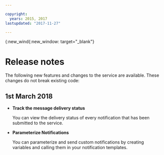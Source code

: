 ```yaml
---

copyright:
  years: 2015, 2017
lastupdated: "2017-11-27"

---
```


{:new_wind{:new_window: target="_blank"}

# Release notes
The following new features and changes to the service are available. These changes do not break existing code:

## 1st March 2018

- **Track the message delivery status**

    You can view the delivery status of every notification that has been submitted to the service. 

- **Parameterize Notifications**

    You can parameterize and send custom notifications by creating variables and calling them in your notification templates.